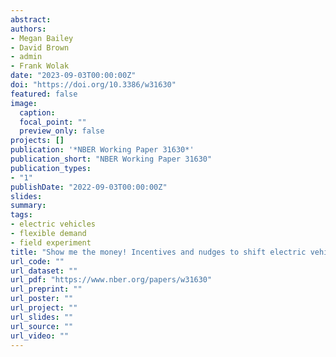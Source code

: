 ```yaml
---
abstract:
authors:
- Megan Bailey
- David Brown
- admin
- Frank Wolak
date: "2023-09-03T00:00:00Z"
doi: "https://doi.org/10.3386/w31630"
featured: false
image:
  caption:
  focal_point: ""
  preview_only: false
projects: []
publication: '*NBER Working Paper 31630*'
publication_short: "NBER Working Paper 31630"
publication_types:
- "1"
publishDate: "2022-09-03T00:00:00Z"
slides:
summary: 
tags:
- electric vehicles
- flexible demand
- field experiment
title: "Show me the money! Incentives and nudges to shift electric vehicle charge timing"
url_code: ""
url_dataset: ""
url_pdf: "https://www.nber.org/papers/w31630"
url_preprint: ""
url_poster: ""
url_project: ""
url_slides: ""
url_source: ""
url_video: ""
---
```


